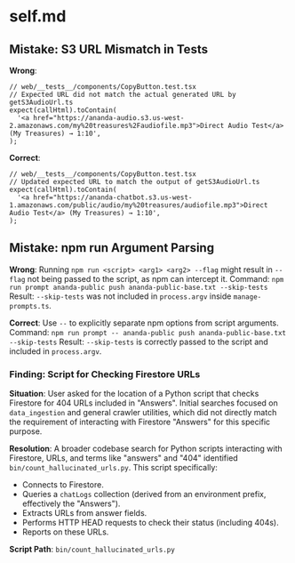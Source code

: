 # self.md

## Mistake: S3 URL Mismatch in Tests

**Wrong**:

```
// web/__tests__/components/CopyButton.test.tsx
// Expected URL did not match the actual generated URL by getS3AudioUrl.ts
expect(callHtml).toContain(
  '<a href="https://ananda-audio.s3.us-west-2.amazonaws.com/my%20treasures%2Faudiofile.mp3">Direct Audio Test</a> (My Treasures) → 1:10',
);
```

**Correct**:

```
// web/__tests__/components/CopyButton.test.tsx
// Updated expected URL to match the output of getS3AudioUrl.ts
expect(callHtml).toContain(
  '<a href="https://ananda-chatbot.s3.us-west-1.amazonaws.com/public/audio/my%20treasures/audiofile.mp3">Direct Audio Test</a> (My Treasures) → 1:10',
);
```

## Mistake: npm run Argument Parsing

**Wrong**:
Running `npm run <script> <arg1> <arg2> --flag` might result in `--flag` not being passed to the script, as npm can intercept it.
Command: `npm run prompt ananda-public push ananda-public-base.txt --skip-tests`
Result: `--skip-tests` was not included in `process.argv` inside `manage-prompts.ts`.

**Correct**:
Use `--` to explicitly separate npm options from script arguments.
Command: `npm run prompt -- ananda-public push ananda-public-base.txt --skip-tests`
Result: `--skip-tests` is correctly passed to the script and included in `process.argv`.

### Finding: Script for Checking Firestore URLs

**Situation**: User asked for the location of a Python script that checks Firestore for 404 URLs included in "Answers". Initial searches focused on `data_ingestion` and general crawler utilities, which did not directly match the requirement of interacting with Firestore "Answers" for this specific purpose.

**Resolution**: A broader codebase search for Python scripts interacting with Firestore, URLs, and terms like "answers" and "404" identified `bin/count_hallucinated_urls.py`. This script specifically:

- Connects to Firestore.
- Queries a `chatLogs` collection (derived from an environment prefix, effectively the "Answers").
- Extracts URLs from answer fields.
- Performs HTTP HEAD requests to check their status (including 404s).
- Reports on these URLs.

**Script Path**: `bin/count_hallucinated_urls.py`
